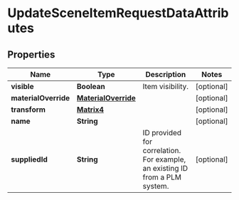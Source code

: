 

# UpdateSceneItemRequestDataAttributes


## Properties

Name | Type | Description | Notes
------------ | ------------- | ------------- | -------------
**visible** | **Boolean** | Item visibility. |  [optional]
**materialOverride** | [**MaterialOverride**](MaterialOverride.md) |  |  [optional]
**transform** | [**Matrix4**](Matrix4.md) |  |  [optional]
**name** | **String** |  |  [optional]
**suppliedId** | **String** | ID provided for correlation. For example, an existing ID from a PLM system. |  [optional]



